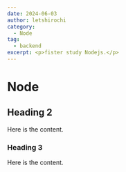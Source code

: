 ```yaml
---
date: 2024-06-03
author: letshirochi
category:
  - Node
tag:
  - backend
excerpt: <p>fister study Nodejs.</p>
---
```


# Node

## Heading 2

Here is the content.

### Heading 3

Here is the content.
